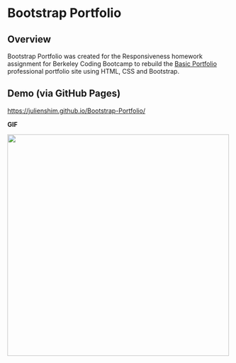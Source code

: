 # Bootstrap Portfolio

## Overview

Bootstrap Portfolio was created for the Responsiveness homework assignment for Berkeley Coding Bootcamp to rebuild the [Basic Portfolio](https://github.com/julienshim/Basic-Portfolio) professional portfolio site using HTML, CSS and Bootstrap.

## Demo (via GitHub Pages)

https://julienshim.github.io/Bootstrap-Portfolio/

**GIF**

<img src="https://raw.githubusercontent.com/julienshim/Bootstrap-Portfolio/master/assets/images/demo.gif" width="500"/>
